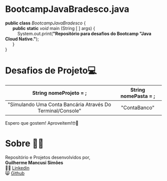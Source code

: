 # BootcampJavaBradesco.java
**public class** _BootcampJavaBradesco_ {                                                           
  &nbsp;&nbsp;&nbsp;&nbsp;&nbsp;&nbsp;**public static** *void* main (String [ ] args) {<br>
  &nbsp;&nbsp;&nbsp;&nbsp;&nbsp;&nbsp;&nbsp;&nbsp;&nbsp;&nbsp;System.out.print(**"Repositório para desafios do Bootcamp "Java Cloud Native."**);<br>
  &nbsp;&nbsp;&nbsp;&nbsp;&nbsp;&nbsp;}<br>
}

# Desafios de Projeto💻
| **String** nomeProjeto = ; | **String** nomePasta = ; | 
| :----------------------------------:|:---------------------:|
| "Simulando Uma Conta Bancária Através Do Terminal/Console" | "ContaBanco" |


Espero que gostem! Aproveitem!🤓💖

# Sobre 👨‍💻
Repositório e Projetos desenvolvidos por,  
**Guilherme Mancusi Simões**  
👨‍💻 [Linkedin](https://www.linkedin.com/in/guilherme-mancusi-sim%C3%B5es-882873215/)  
😸 [Github](https://github.com/GuiCrownguard)
